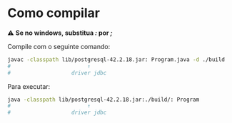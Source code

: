 # Como compilar

⚠️ **Se no windows, substitua _:_ por _;_**

Compile com o seguinte comando:

```bash
javac -classpath lib/postgresql-42.2.18.jar: Program.java -d ./build
#                        ↑
#                   driver jdbc
```

Para executar:

```bash
java -classpath lib/postgresql-42.2.18.jar:./build/: Program
#                        ↑
#                   driver jdbc
```

